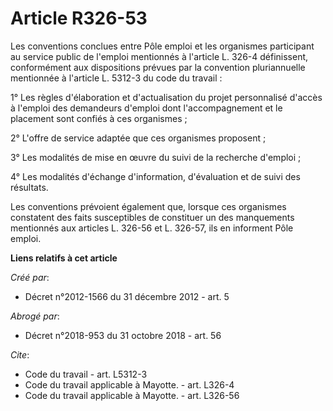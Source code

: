 # Article R326-53

Les conventions conclues entre Pôle emploi et les organismes participant au service public de l'emploi mentionnés à l'article
L. 326-4 définissent, conformément aux dispositions prévues par la convention pluriannuelle mentionnée à l'article L. 5312-3
du code du travail : 

1° Les règles d'élaboration et d'actualisation du projet personnalisé d'accès à l'emploi des demandeurs d'emploi dont
l'accompagnement et le placement sont confiés à ces organismes ; 

2° L'offre de service adaptée que ces organismes proposent ; 

3° Les modalités de mise en œuvre du suivi de la recherche d'emploi ; 

4° Les modalités d'échange d'information, d'évaluation et de suivi des résultats. 

Les conventions prévoient également que, lorsque ces organismes constatent des faits susceptibles de constituer un des
manquements mentionnés aux articles L. 326-56 et L. 326-57, ils en informent Pôle emploi.

**Liens relatifs à cet article**

_Créé par_:

  - Décret n°2012-1566 du 31 décembre 2012 - art. 5

_Abrogé par_:

  - Décret n°2018-953 du 31 octobre 2018 - art. 56

_Cite_:

  - Code du travail - art. L5312-3
  - Code du travail applicable à Mayotte. - art. L326-4
  - Code du travail applicable à Mayotte. - art. L326-56

